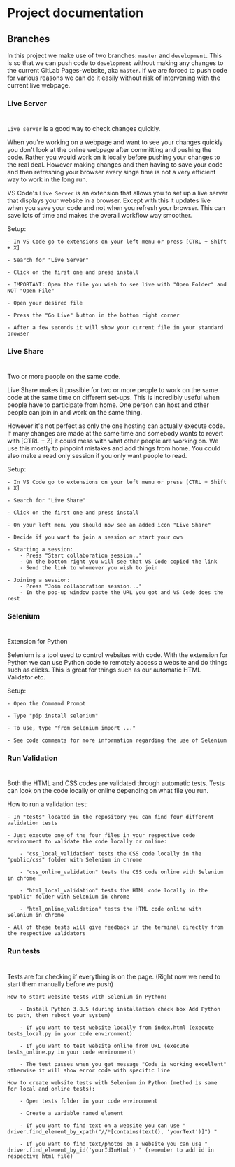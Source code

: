 # Project documentation

## Branches

In this project we make use of two branches: `master` and `development`. This is so that we can push code to `development` without making any changes to the current GitLab Pages-website, aka `master`. If we are forced to push code for various reasons we can do it easily without risk of intervening with the current live webpage.


### Live Server

#

`Live server` is a good way to check changes quickly.

When you're working on a webpage and want to see your changes quickly you don't look at the online webpage after committing and pushing the code. Rather you would work on it locally before pushing your changes to the real deal. However making changes and then having to save your code and then refreshing your browser every singe time is not a very efficient way to work in the long run.

VS Code's `Live Server` is an extension that allows you to set up a live server that displays your website in a browser. Except with this it updates live when you save your code and not when you refresh your browser. This can save lots of time and makes the overall workflow way smoother.

Setup:

    - In VS Code go to extensions on your left menu or press [CTRL + Shift + X]

    - Search for "Live Server"

    - Click on the first one and press install 

    - IMPORTANT: Open the file you wish to see live with "Open Folder" and NOT "Open File"

    - Open your desired file

    - Press the "Go Live" button in the bottom right corner

    - After a few seconds it will show your current file in your standard browser

### Live Share

#

Two or more people on the same code.

Live Share makes it possible for two or more people to work on the same code at the same time on different set-ups. This is incredibly useful when people have to participate from home. One person can host and other people can join in and work on the same thing.

However it's not perfect as only the one hosting can actually execute code. If many changes are made at the same time and somebody wants to revert with [CTRL + Z] it could mess with what other people are working on. We use this mostly to pinpoint mistakes and add things from home. You could also make a read only session if you only want people to read.

Setup:

    - In VS Code go to extensions on your left menu or press [CTRL + Shift + X]

    - Search for "Live Share"

    - Click on the first one and press install 

    - On your left menu you should now see an added icon "Live Share"

    - Decide if you want to join a session or start your own

    - Starting a session:
        - Press "Start collaboration session.."
        - On the bottom right you will see that VS Code copied the link
        - Send the link to whomever you wish to join

    - Joining a session:
        - Press "Join collaboration session..."
        - In the pop-up window paste the URL you got and VS Code does the rest

### Selenium

#

Extension for Python

Selenium is a tool used to control websites with code. With the extension for Python we can use Python code to remotely access a website and do things such as clicks. This is great for things such as our automatic HTML Validator etc.

Setup: 

    - Open the Command Prompt

    - Type "pip install selenium"

    - To use, type "from selenium import ..."
    
    - See code comments for more information regarding the use of Selenium


### Run Validation 

#

Both the HTML and CSS codes are validated through automatic tests. Tests can look on the code locally or online depending on what file you run.

How to run a validation test:

    - In "tests" located in the repository you can find four different validation tests

    - Just execute one of the four files in your respective code environment to validate the code locally or online:

        - "css_local_validation" tests the CSS code locally in the "public/css" folder with Selenium in chrome
        
        - "css_online_validation" tests the CSS code online with Selenium in chrome

        - "html_local_validation" tests the HTML code locally in the "public" folder with Selenium in chrome

        - "html_online_validation" tests the HTML code online with Selenium in chrome

    - All of these tests will give feedback in the terminal directly from the respective validators


### Run tests 

#

Tests are for checking if everything is on the page. (Right now we need to start them manually before we push)

    How to start website tests with Selenium in Python:

        - Install Python 3.8.5 (during installation check box Add Python to path, then reboot your system)

        - If you want to test website locally from index.html (execute tests_local.py in your code environment)

        - If you want to test website online from URL (execute tests_online.py in your code environment)

        - The test passes when you get message "Code is working excellent" otherwise it will show error code with specific line

    How to create website tests with Selenium in Python (method is same for local and online tests):

        - Open tests folder in your code environment

        - Create a variable named element

        - If you want to find text on a website you can use " driver.find_element_by_xpath("//*[contains(text(), 'yourText')]") "

        - If you want to find text/photos on a website you can use " driver.find_element_by_id('yourIdInHtml') " (remember to add id in respective html file)
